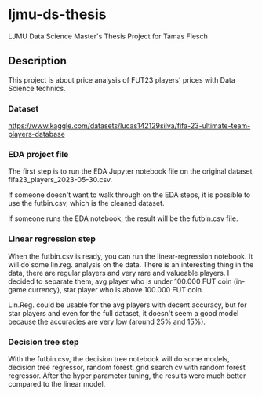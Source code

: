 # ljmu-ds-thesis
LJMU Data Science Master's Thesis Project for Tamas Flesch

## Description
This project is about price analysis of FUT23 players' prices with Data Science technics.

### Dataset
https://www.kaggle.com/datasets/lucas142129silva/fifa-23-ultimate-team-players-database

### EDA project file
The first step is to run the EDA Jupyter notebook file on the original dataset, fifa23_players_2023-05-30.csv.

If someone doesn't want to walk through on the EDA steps, it is possible to use the futbin.csv, which is the cleaned dataset.

If someone runs the EDA notebook, the result will be the futbin.csv file.

### Linear regression step
When the futbin.csv is ready, you can run the linear-regression notebook. It will do some lin.reg. analysis on the data. There is an interesting thing in the data, there are regular players and very rare and valueable players. I decided to separate them, avg player who is under 100.000 FUT coin (in-game currency), star player who is above 100.000 FUT coin.

Lin.Reg. could be usable for the avg players with decent accuracy, but for star players and even for the full dataset, it doesn't seem a good model because the accuracies are very low (around 25% and 15%).

### Decision tree step
With the futbin.csv, the decision tree notebook will do some models, decision tree regressor, random forest, grid search cv with random forest regressor. After the hyper parameter tuning, the results were much better compared to the linear model.
